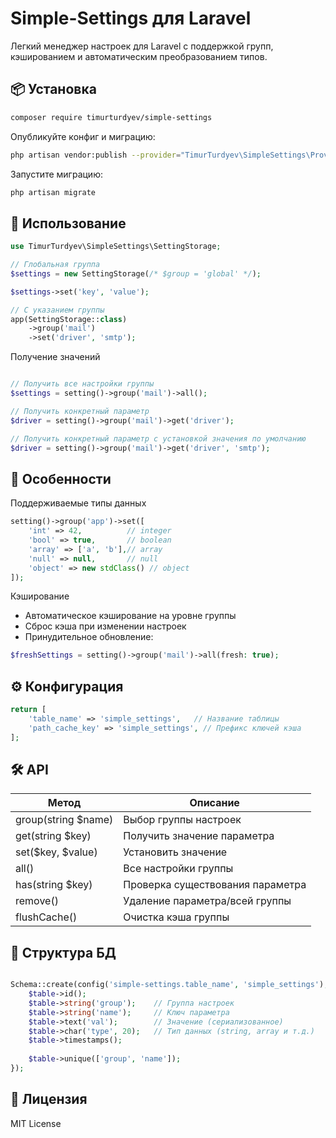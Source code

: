# Simple-Settings для Laravel

Легкий менеджер настроек для Laravel с поддержкой групп, кэшированием и автоматическим преобразованием типов.

## 📦 Установка

```bash
composer require timurturdyev/simple-settings
```

Опубликуйте конфиг и миграцию:

```bash
php artisan vendor:publish --provider="TimurTurdyev\SimpleSettings\Providers\SettingServiceProvider"
```

Запустите миграцию:

```bash
php artisan migrate
```

## 🚀 Использование

```php
use TimurTurdyev\SimpleSettings\SettingStorage;

// Глобальная группа
$settings = new SettingStorage(/* $group = 'global' */);

$settings->set('key', 'value');

// С указанием группы
app(SettingStorage::class)
    ->group('mail')
    ->set('driver', 'smtp');

```

Получение значений

```php

// Получить все настройки группы
$settings = setting()->group('mail')->all();

// Получить конкретный параметр
$driver = setting()->group('mail')->get('driver');

// Получить конкретный параметр с установкой значения по умолчанию
$driver = setting()->group('mail')->get('driver', 'smtp');

```

## 🌟 Особенности

Поддерживаемые типы данных

```php
setting()->group('app')->set([
    'int' => 42,          // integer
    'bool' => true,       // boolean
    'array' => ['a', 'b'],// array
    'null' => null,       // null
    'object' => new stdClass() // object
]);
```

Кэширование

* Автоматическое кэширование на уровне группы
* Сброс кэша при изменении настроек
* Принудительное обновление:

```php
$freshSettings = setting()->group('mail')->all(fresh: true);
```

## ⚙️ Конфигурация

```php
return [
    'table_name' => 'simple_settings',   // Название таблицы
    'path_cache_key' => 'simple_settings', // Префикс ключей кэша
];
```

## 🛠 API

| Метод	              | Описание                         |
|---------------------|----------------------------------|
| group(string $name) | 	Выбор группы настроек           |
| get(string $key)	   | Получить значение параметра      |
| set($key, $value)	  | Установить значение              |
| all()               | Все настройки группы             |
| has(string $key)    | Проверка существования параметра |
| remove()            | Удаление параметра/всей группы   |
| flushCache()        | Очистка кэша группы              |

## 📖 Структура БД

```php 

Schema::create(config('simple-settings.table_name', 'simple_settings'), function (Blueprint $table) {
    $table->id();
    $table->string('group');    // Группа настроек
    $table->string('name');     // Ключ параметра
    $table->text('val');        // Значение (сериализованное)
    $table->char('type', 20);   // Тип данных (string, array и т.д.)
    $table->timestamps();
    
    $table->unique(['group', 'name']);
});

```

## 📄 Лицензия

MIT License
